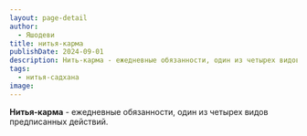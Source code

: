 ```yaml
---
layout: page-detail
author:
  - Яшодеви
title: нитья-карма
publishDate: 2024-09-01
description: Нить-карма - ежедневные обязанности, один из четырех видов предписанных действий.
tags:
  - нитья-садхана
image:
---
```

**Нитья-карма** - ежедневные обязанности, один из четырех видов предписанных действий.

